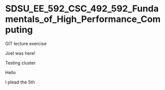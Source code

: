 # SDSU_EE_592_CSC_492_592_Fundamentals_of_High_Performance_Computing
GIT lecture exercise 

Joel was here!

Testing cluster

Hello

I plead the 5th

